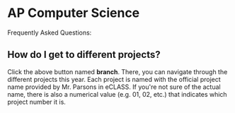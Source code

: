AP Computer Science
====
Frequently Asked Questions:

<h2>How do I get to different projects?</h2>
<p>Click the above button named <b>branch</b>. There, you can navigate through the different projects this year. Each project is named with the official project name provided by Mr. Parsons in eCLASS. If you're not sure of the actual name, there is also a numerical value (e.g. 01, 02, etc.) that indicates which project number it is.</p>

